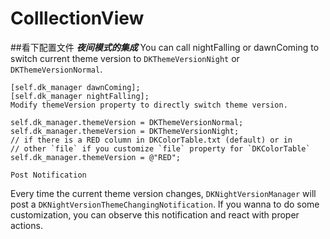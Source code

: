 # ColllectionView
##看下配置文件
***夜间模式的集成***
You can call nightFalling or dawnComing to switch current theme version to `DKThemeVersionNight` or `DKThemeVersionNormal`.
```
[self.dk_manager dawnComing];
[self.dk_manager nightFalling];
Modify themeVersion property to directly switch theme version.

self.dk_manager.themeVersion = DKThemeVersionNormal;
self.dk_manager.themeVersion = DKThemeVersionNight;
// if there is a RED column in DKColorTable.txt (default) or in 
// other `file` if you customize `file` property for `DKColorTable`
self.dk_manager.themeVersion = @"RED"; 
```
`Post Notification`

Every time the current theme version changes, `DKNightVersionManager` will post a `DKNightVersionThemeChangingNotification`. If you wanna to do some customization, you can observe this notification and react with proper actions.
  

